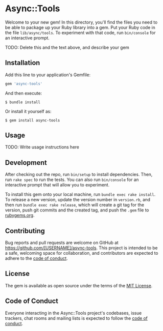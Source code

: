 # Async::Tools

Welcome to your new gem! In this directory, you'll find the files you need to be able to package up your Ruby library into a gem. Put your Ruby code in the file `lib/async/tools`. To experiment with that code, run `bin/console` for an interactive prompt.

TODO: Delete this and the text above, and describe your gem

## Installation

Add this line to your application's Gemfile:

```ruby
gem 'async-tools'
```

And then execute:

    $ bundle install

Or install it yourself as:

    $ gem install async-tools

## Usage

TODO: Write usage instructions here

## Development

After checking out the repo, run `bin/setup` to install dependencies. Then, run `rake spec` to run the tests. You can also run `bin/console` for an interactive prompt that will allow you to experiment.

To install this gem onto your local machine, run `bundle exec rake install`. To release a new version, update the version number in `version.rb`, and then run `bundle exec rake release`, which will create a git tag for the version, push git commits and the created tag, and push the `.gem` file to [rubygems.org](https://rubygems.org).

## Contributing

Bug reports and pull requests are welcome on GitHub at https://github.com/[USERNAME]/async-tools. This project is intended to be a safe, welcoming space for collaboration, and contributors are expected to adhere to the [code of conduct](https://github.com/[USERNAME]/async-tools/blob/main/CODE_OF_CONDUCT.md).

## License

The gem is available as open source under the terms of the [MIT License](https://opensource.org/licenses/MIT).

## Code of Conduct

Everyone interacting in the Async::Tools project's codebases, issue trackers, chat rooms and mailing lists is expected to follow the [code of conduct](https://github.com/[USERNAME]/async-tools/blob/main/CODE_OF_CONDUCT.md).

